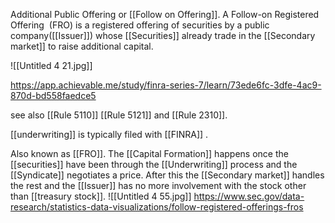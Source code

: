 Additional Public Offering or [[Follow on Offering]]. A Follow-on Registered Offering  (FRO) is a registered offering of securities by a public company([[Issuer]]) whose [[Securities]] already trade in the [[Secondary market]] to raise additional capital.

![[Untitled 4 21.jpg]]

https://app.achievable.me/study/finra-series-7/learn/73ede6fc-3dfe-4ac9-870d-bd558faedce5


see also [[Rule 5110]] [[Rule 5121]] and [[Rule 2310]].

[[underwriting]] is typically filed with [[FINRA]] .

Also known as [[FRO]]. The [[Capital Formation]] happens once the [[securities]] have been through the [[Underwriting]] process and the [[Syndicate]] negotiates a price. After this the [[Secondary market]] handles the rest and the [[Issuer]] has no more involvement with the stock other than [[treasury stock]].
![[Untitled 4 55.jpg]]
https://www.sec.gov/data-research/statistics-data-visualizations/follow-registered-offerings-fros